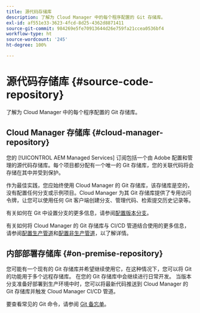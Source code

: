 ```yaml
---
title: 源代码存储库
description: 了解为 Cloud Manager 中的每个程序配置的 Git 存储库。
exl-id: af551e33-3623-4fcd-8d25-4362d8871411
source-git-commit: 984269e5fe70913644d26e759fa21ccea0536bf4
workflow-type: ht
source-wordcount: '245'
ht-degree: 100%

---
```



# 源代码存储库 {#source-code-repository}

了解为 Cloud Manager 中的每个程序配置的 Git 存储库。

## Cloud Manager 存储库 {#cloud-manager-repository}

您的 [!UICONTROL AEM Managed Services] 订阅包括一个由 Adobe 配置和管理的源代码存储库。每个项目都分配有一个唯一的 Git 存储库，您的关联代码将会存储在其中并受到保护。

作为最佳实践，您应始终使用 Cloud Manager 的 Git 存储库，该存储库是空的，没有配置任何分支或示例项目。Cloud Manager 为其 Git 存储库提供了专用访问令牌，让您可以使用任何 Git 客户端创建分支、管理代码、检索提交历史记录等。

有关如何在 Git 中设置分支的更多信息，请参阅[配置版本分支](/help/getting-started/configuring-branches.md)。

有关如何将 Cloud Manager 的 Git 存储库与 CI/CD 管道结合使用的更多信息，请参阅[配置生产管道](/help/using/production-pipelines.md)和[配置非生产管道](/help/using/non-production-pipelines.md)，以了解详情。

## 内部部署存储库 {#on-premise-repository}

您可能有一个现有的 Git 存储库并希望继续使用它，在这种情况下，您可以将 Git 的功能用于多个远程存储库。 在您的 Git 存储库中会继续进行日常开发。 当版本分支准备好部署到生产环境中时，您可以将最新代码推送到 Cloud Manager 的 Git 存储库并触发 Cloud Manager CI/CD 管道。

要查看常见的 Git 命令，请参阅 [Git 备忘单](https://education.github.com/git-cheat-sheet-education.pdf)。
